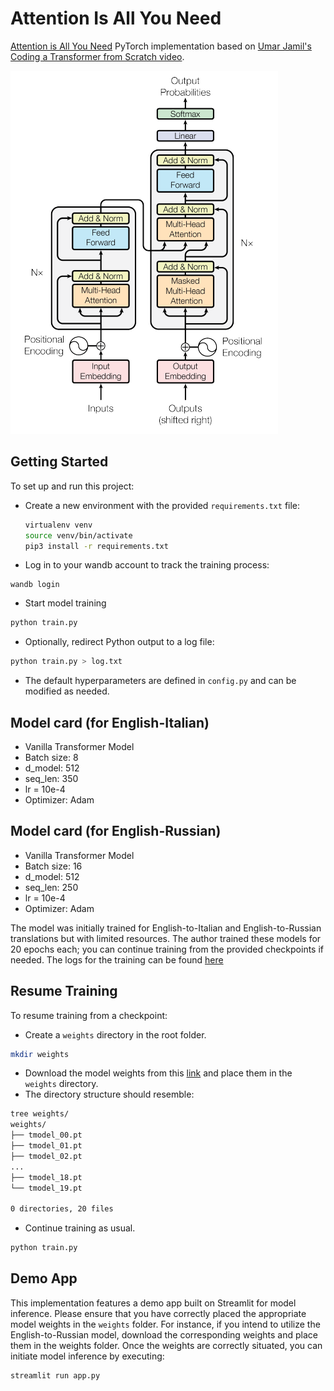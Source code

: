 # Attention Is All You Need

[Attention is All You Need](https://arxiv.org/abs/1706.03762) PyTorch implementation based on [Umar Jamil's Coding a Transformer from Scratch video](https://www.youtube.com/watch?v=ISNdQcPhsts&t=101s&ab_channel=UmarJamil).

![Attention Is All You Need Transformer Architecture](attention.png)

## Getting Started

To set up and run this project:

- Create a new environment with the provided `requirements.txt` file:
  ```bash
  virtualenv venv
  source venv/bin/activate
  pip3 install -r requirements.txt

- Log in to your wandb account to track the training process:
```
wandb login
```

- Start model training
```bash
python train.py
```
- Optionally, redirect Python output to a log file:
```bash
python train.py > log.txt
```
- The default hyperparameters are defined in `config.py` and can be modified as needed.

## Model card (for English-Italian)
- Vanilla Transformer Model
- Batch size: 8
- d_model: 512
- seq_len: 350
- lr = 10e-4
- Optimizer: Adam


## Model card (for English-Russian)
- Vanilla Transformer Model
- Batch size: 16
- d_model: 512
- seq_len: 250
- lr = 10e-4
- Optimizer: Adam

The model was initially trained for English-to-Italian and English-to-Russian translations but with limited resources. The author trained these models for 20 epochs each; you can continue training from the provided checkpoints if needed. The logs for the training can be found [here](https://wandb.ai/sarthak-thakur/Transformers)

## Resume Training
To resume training from a checkpoint:
- Create a `weights` directory in the root folder.
```bash
mkdir weights
```
- Download the model weights from this [link](https://universityofadelaide.box.com/s/jjmlphigf0lyb2icjmo5gsti4dlcm2qw) and place them in the `weights` directory.
- The directory structure should resemble:
```bash
tree weights/
weights/
├── tmodel_00.pt
├── tmodel_01.pt
├── tmodel_02.pt
...
├── tmodel_18.pt
└── tmodel_19.pt

0 directories, 20 files
```
- Continue training as usual.
```bash
python train.py
```

## Demo App
This implementation features a demo app built on Streamlit for model inference. Please ensure that you have correctly placed the appropriate model weights in the `weights` folder. For instance, if you intend to utilize the English-to-Russian model, download the corresponding weights and place them in the weights folder. Once the weights are correctly situated, you can initiate model inference by executing:
```bash
streamlit run app.py
```
